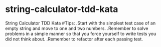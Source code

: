 # string-calculator-tdd-kata
String Calculator TDD Kata 
#Tips: 
.Start with the simplest test case of an empty string and move to one and two numbers. 
.Remember to solve problems in a simple manner so that you force yourself to write tests you did not think about. 
.Remember to refactor after each passing test.
